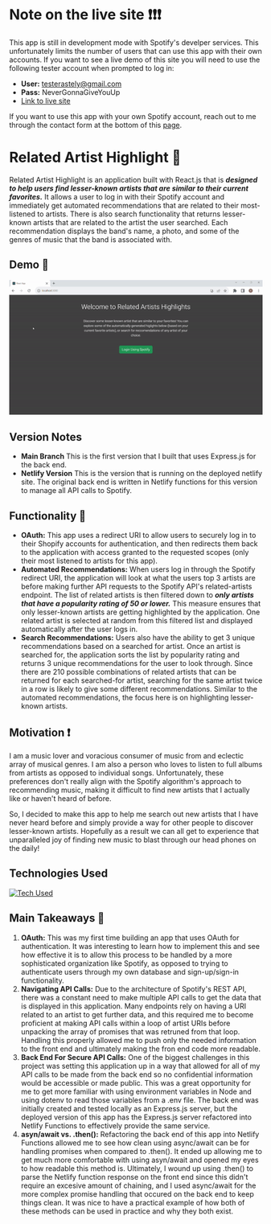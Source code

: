 # Note on the live site :exclamation::exclamation::exclamation:

This app is still in development mode with Spotify's develper services. This unfortunately limits the number of users that can use this
app with their own accounts. If you want to see a live demo of this site you will need to use the following tester account when prompted to log in:

- __User:__ testerastely@gmail.com
- __Pass:__ NeverGonnaGiveYouUp
- [Link to live site](https://related-artist-highlight.netlify.app/)

If you want to use this app with your own Spotify account, reach out to me through the contact form at the bottom of this [page](portfolio-site-here).

# Related Artist Highlight :musical_note:

Related Artist Highlight is an application built with React.js that is __*designed to help users find lesser-known artists that are similar to their current favorites.*__ It allows a user to log in with their Spotify account and immediately get automated recommendations that are related to their most-listened to artists. There is also search functionality that returns lesser-known artists that are related to the artist the user searched.  Each recommendation displays the band's name, a photo, and some of the genres of music that the band is associated with.

## Demo :movie_camera:
![GIF Demo](https://github.com/Rich5656/related-artist-highlight/blob/main/related-artist-highlight-demo.gif)

## Version Notes
- __Main Branch__ This is the first version that I built that uses Express.js for the back end.
- __Netlify Version__ This is the version that is running on the deployed netlify site. The original back end is written in Netlify functions for this version to manage all API calls to Spotify.

## Functionality :wrench:
- __OAuth:__ This app uses a redirect URI to allow users to securely log in to their Shopify accounts for authentication, and then redirects them back to the application with access granted to the requested scopes (only their most listened to artists for this app).
- __Automated Recommendations:__ When users log in through the Spotify redirect URI, the application will look at what the users top 3 artists are before making further API requests to the Spotify API's related-artists endpoint. The list of related artists is then filtered down to __*only artists that have a popularity rating of 50 or lower.*__ This measure ensures that only lesser-known artists are getting highlighted by the application. One related artist is selected at random from this filtered list and displayed automatically after the user logs in.
- __Search Recommendations:__ Users also have the ability to get 3 unique recommendations based on a searched for artist. Once an artist is searched for, the application sorts the list by popularity rating and returns 3 unique recommendations for the user to look through. Since there are 210 possible combinations of related artists that can be returned for each searched-for artist, searching for the same artist twice in a row is likely to give some different recommendations. Similar to the automated recommendations, the focus here is on highlighting lesser-known artists.


## Motivation :exclamation:

I am a music lover and voracious consumer of music from and eclectic array of musical genres. I am also a person who loves to listen to full albums from artists as opposed to individual songs. Unfortunately, these preferences don't really align with the Spotify algorithm's approach to recommending music, making it difficult to find new artists that I actually like or haven't heard of before.

So, I decided to make this app to help me search out new artists that I have never heard before and simply provide a way for other people to discover lesser-known artists. Hopefully as a result we can all get to experience that unparalleled joy of finding new music to blast through our head phones on the daily!

## Technologies Used

[![Tech Used](https://skillicons.dev/icons?i=react,express,nodejs,js,html,css,git,github,bootstrap,netlify)](https://skillicons.dev)

## Main Takeaways :blue_book:

1. __OAuth:__ This was my first time building an app that uses OAuth for authentication. It was interesting to learn how to implement this and see how effective it is to allow this process to be handled by a more sophisticated organization like Spotify, as opposed to trying to authenticate users through my own database and sign-up/sign-in functionality.
2. __Navigating API Calls:__ Due to the architecture of Spotify's REST API, there was a constant need to make multiple API calls to get the data that is displayed in this application. Many endpoints rely on having a URI related to an artist to get further data, and this required me to become proficient at making API calls within a loop of artist URIs before unpacking the array of promises that was retruned from that loop. Handling this properly allowed me to push only the needed information to the front end and ultimately making the fron end code more readable.
3. __Back End For Secure API Calls:__ One of the biggest challenges in this project was setting this application up in a way that allowed for all of my API calls to be made from the back end so no confidential information would be accessible or made public. This was a great opportunity for me to get more familiar with using environment variables in Node and using dotenv to read those variables from a .env file. The back end was initially created and tested locally as an Express.js server, but the deployed version of this app has the Express.js server refactored into Netlify Functions to effectively provide the same service. 
4. __asyn/await vs. .then():__ Refactoring the back end of this app into Netlify Functions allowed me to see how clean using async/await can be for handling promises when compared to .then(). It ended up allowing me to get much more comfortable with using asyn/await and opened my eyes to how readable this method is. Ultimately, I wound up using .then() to parse the Netlify function response on the front end since this didn't require an excesive amount of chaining, and I used async/await for the more complex promise handling that occured on the back end to keep things clean. It was nice to have a practical example of how both of these methods can be used in practice and why they both exist.